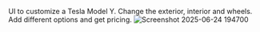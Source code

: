 
UI to customize a Tesla Model Y. Change the exterior, interior and wheels. Add different options and get pricing.
![Screenshot 2025-06-24 194700](https://github.com/user-attachments/assets/ee09f959-250a-4941-84fb-3d995e63b214)
